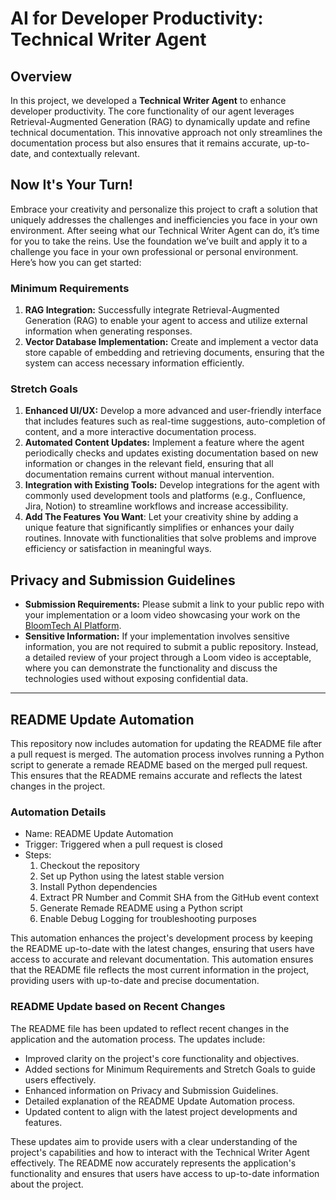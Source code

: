 # AI for Developer Productivity: Technical Writer Agent

## Overview
In this project, we developed a **Technical Writer Agent** to enhance developer productivity. The core functionality of our agent leverages Retrieval-Augmented Generation (RAG) to dynamically update and refine technical documentation. This innovative approach not only streamlines the documentation process but also ensures that it remains accurate, up-to-date, and contextually relevant.

## Now It's Your Turn!
Embrace your creativity and personalize this project to craft a solution that uniquely addresses the challenges and inefficiencies you face in your own environment. After seeing what our Technical Writer Agent can do, it’s time for you to take the reins. Use the foundation we’ve built and apply it to a challenge you face in your own professional or personal environment. Here’s how you can get started:

### Minimum Requirements
1. **RAG Integration:** Successfully integrate Retrieval-Augmented Generation (RAG) to enable your agent to access and utilize external information when generating responses.
2. **Vector Database Implementation:** Create and implement a vector data store capable of embedding and retrieving documents, ensuring that the system can access necessary information efficiently.

### Stretch Goals
1. **Enhanced UI/UX:** Develop a more advanced and user-friendly interface that includes features such as real-time suggestions, auto-completion of content, and a more interactive documentation process.
2. **Automated Content Updates:** Implement a feature where the agent periodically checks and updates existing documentation based on new information or changes in the relevant field, ensuring that all documentation remains current without manual intervention.
3. **Integration with Existing Tools:** Develop integrations for the agent with commonly used development tools and platforms (e.g., Confluence, Jira, Notion) to streamline workflows and increase accessibility.
4. **Add The Features You Want**: Let your creativity shine by adding a unique feature that significantly simplifies or enhances your daily routines. Innovate with functionalities that solve problems and improve efficiency or satisfaction in meaningful ways.

## Privacy and Submission Guidelines
- **Submission Requirements:** Please submit a link to your public repo with your implementation or a loom video showcasing your work on the [BloomTech AI Platform](app.bloomtech.com). 
- **Sensitive Information:** If your implementation involves sensitive information, you are not required to submit a public repository. Instead, a detailed review of your project through a Loom video is acceptable, where you can demonstrate the functionality and discuss the technologies used without exposing confidential data.

---

## README Update Automation
This repository now includes automation for updating the README file after a pull request is merged. The automation process involves running a Python script to generate a remade README based on the merged pull request. This ensures that the README remains accurate and reflects the latest changes in the project.

### Automation Details
- Name: README Update Automation
- Trigger: Triggered when a pull request is closed
- Steps:
  1. Checkout the repository
  2. Set up Python using the latest stable version
  3. Install Python dependencies
  4. Extract PR Number and Commit SHA from the GitHub event context
  5. Generate Remade README using a Python script
  6. Enable Debug Logging for troubleshooting purposes

This automation enhances the project's development process by keeping the README up-to-date with the latest changes, ensuring that users have access to accurate and relevant documentation. This automation ensures that the README file reflects the most current information in the project, providing users with up-to-date and precise documentation.

### README Update based on Recent Changes
The README file has been updated to reflect recent changes in the application and the automation process. The updates include:
- Improved clarity on the project's core functionality and objectives.
- Added sections for Minimum Requirements and Stretch Goals to guide users effectively.
- Enhanced information on Privacy and Submission Guidelines.
- Detailed explanation of the README Update Automation process.
- Updated content to align with the latest project developments and features.

These updates aim to provide users with a clear understanding of the project's capabilities and how to interact with the Technical Writer Agent effectively. The README now accurately represents the application's functionality and ensures that users have access to up-to-date information about the project.